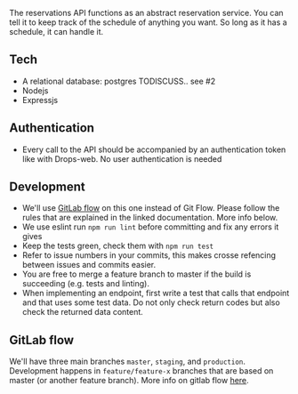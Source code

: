 The reservations API functions as an abstract reservation service. You can tell it to keep track of the schedule of anything you want. So long as it has a schedule, it can handle it.

## Tech

* A relational database: postgres TODISCUSS.. see #2
* Nodejs
* Expressjs

## Authentication

* Every call to the API should be accompanied by an authentication token like with Drops-web. No user authentication is needed

## Development

* We'll use [GitLab flow](http://docs.gitlab.com/ee/workflow/gitlab_flow.html) on this one instead of Git Flow. Please follow the rules that are explained in the linked documentation. More info below.
* We use eslint run `npm run lint` before committing and fix any errors it gives
* Keep the tests green, check them with `npm run test`
* Refer to issue numbers in your commits, this makes crosse refencing between issues and commits easier.
* You are free to merge a feature branch to master if the build is succeeding (e.g. tests and linting).
* When implementing an endpoint, first write a test that calls that endpoint and that uses some test data. Do not only check return codes but also check the returned data content.

## GitLab flow

We'll have three main branches `master`, `staging`, and `production`. Development happens in `feature/feature-x` branches that are based on master (or another feature branch). More info on gitlab flow [here](http://docs.gitlab.com/ee/workflow/gitlab_flow.html).